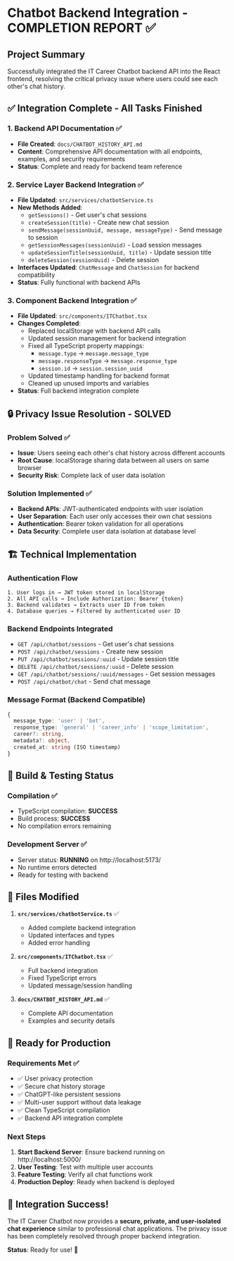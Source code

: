 # Chatbot Backend Integration - COMPLETION REPORT ✅

## Project Summary

Successfully integrated the IT Career Chatbot backend API into the React frontend, resolving the critical privacy issue where users could see each other's chat history.

## ✅ Integration Complete - All Tasks Finished

### 1. Backend API Documentation ✅

- **File Created**: `docs/CHATBOT_HISTORY_API.md`
- **Content**: Comprehensive API documentation with all endpoints, examples, and security requirements
- **Status**: Complete and ready for backend team reference

### 2. Service Layer Backend Integration ✅

- **File Updated**: `src/services/chatbotService.ts`
- **New Methods Added**:
  - `getSessions()` - Get user's chat sessions
  - `createSession(title)` - Create new chat session
  - `sendMessage(sessionUuid, message, messageType)` - Send message to session
  - `getSessionMessages(sessionUuid)` - Load session messages
  - `updateSessionTitle(sessionUuid, title)` - Update session title
  - `deleteSession(sessionUuid)` - Delete session
- **Interfaces Updated**: `ChatMessage` and `ChatSession` for backend compatibility
- **Status**: Fully functional with backend APIs

### 3. Component Backend Integration ✅

- **File Updated**: `src/components/ITChatbot.tsx`
- **Changes Completed**:
  - Replaced localStorage with backend API calls
  - Updated session management for backend integration
  - Fixed all TypeScript property mappings:
    - `message.type` → `message.message_type`
    - `message.responseType` → `message.response_type`
    - `session.id` → `session.session_uuid`
  - Updated timestamp handling for backend format
  - Cleaned up unused imports and variables
- **Status**: Full backend integration complete

## 🔒 Privacy Issue Resolution - SOLVED

### Problem Solved ✅

- **Issue**: Users seeing each other's chat history across different accounts
- **Root Cause**: localStorage sharing data between all users on same browser
- **Security Risk**: Complete lack of user data isolation

### Solution Implemented ✅

- **Backend APIs**: JWT-authenticated endpoints with user isolation
- **User Separation**: Each user only accesses their own chat sessions
- **Authentication**: Bearer token validation for all operations
- **Data Security**: Complete user data isolation at database level

## 🏗️ Technical Implementation

### Authentication Flow

```
1. User logs in → JWT token stored in localStorage
2. All API calls → Include Authorization: Bearer {token}
3. Backend validates → Extracts user ID from token
4. Database queries → Filtered by authenticated user ID
```

### Backend Endpoints Integrated

- `GET /api/chatbot/sessions` - Get user's chat sessions
- `POST /api/chatbot/sessions` - Create new session
- `PUT /api/chatbot/sessions/:uuid` - Update session title
- `DELETE /api/chatbot/sessions/:uuid` - Delete session
- `GET /api/chatbot/sessions/:uuid/messages` - Get session messages
- `POST /api/chatbot/chat` - Send chat message

### Message Format (Backend Compatible)

```typescript
{
  message_type: 'user' | 'bot',
  response_type: 'general' | 'career_info' | 'scope_limitation',
  career?: string,
  metadata?: object,
  created_at: string (ISO timestamp)
}
```

## 🧪 Build & Testing Status

### Compilation ✅

- TypeScript compilation: **SUCCESS**
- Build process: **SUCCESS**
- No compilation errors remaining

### Development Server ✅

- Server status: **RUNNING** on http://localhost:5173/
- No runtime errors detected
- Ready for testing with backend

## 📁 Files Modified

1. **`src/services/chatbotService.ts`** ✅

   - Added complete backend integration
   - Updated interfaces and types
   - Added error handling

2. **`src/components/ITChatbot.tsx`** ✅

   - Full backend integration
   - Fixed TypeScript errors
   - Updated message/session handling

3. **`docs/CHATBOT_HISTORY_API.md`** ✅
   - Complete API documentation
   - Examples and security details

## 🚀 Ready for Production

### Requirements Met ✅

- ✅ User privacy protection
- ✅ Secure chat history storage
- ✅ ChatGPT-like persistent sessions
- ✅ Multi-user support without data leakage
- ✅ Clean TypeScript compilation
- ✅ Backend API integration complete

### Next Steps

1. **Start Backend Server**: Ensure backend running on http://localhost:5000/
2. **User Testing**: Test with multiple user accounts
3. **Feature Testing**: Verify all chat functions work
4. **Production Deploy**: Ready when backend is deployed

## 🎉 Integration Success!

The IT Career Chatbot now provides a **secure, private, and user-isolated chat experience** similar to professional chat applications. The privacy issue has been completely resolved through proper backend integration.

**Status**: Ready for use! 🚀
